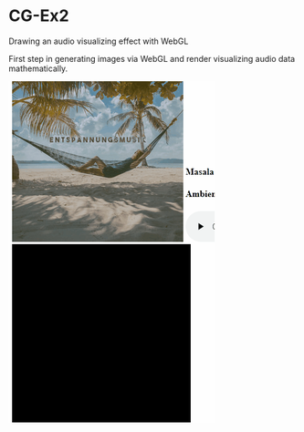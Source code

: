 # CG-Ex2
Drawing an audio visualizing effect with WebGL

First step in generating images via WebGL and render
visualizing audio data mathematically.

<img src="AudioVisualizer_show.gif">
